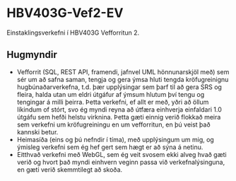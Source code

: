# HBV403G-Vef2-EV
Einstaklingsverkefni í HBV403G Vefforritun 2.

## Hugmyndir

* Vefforrit (SQL, REST API, framendi, jafnvel UML hönnunarskjöl með) sem sér um að safna saman, tengja og gera ýmsa hluti tengda kröfugreinignu hugbúnaðarverkefna, t.d. þær upplýsingar sem þarf til að gera SRS og fleira, halda utan um eldri útgáfur af ýmsum hlutum því tengu og tengingar á milli þeirra.
        Þetta verkefni, ef allt er með, yðri að öllum líkindum of stórt, svo ég myndi reyna að útfæra einhverja einfaldari 1.0 útgáfu sem hefði helstu virknina. Þetta gæti einnig verið flokkað meira sem verkefni um kröfugreiningu en um vefforritun, en þú veist það kannski betur.
* Heimasíða (eins og þú nefndir í tíma), með upplýsingum um mig, og ýmisleg verkefni sem ég hef gert sem hægt er að sýna á netinu.
* Eitthvað verkefni með WebGL, sem ég veit svosem ekki alveg hvað gæti verið og hvort það myndi einhvern veginn passa við verkefnalýsinguna, en gæti verið skemmtilegt að skoða.
